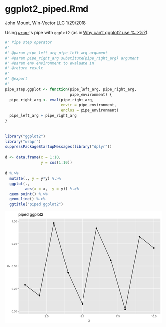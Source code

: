 ggplot2\_piped.Rmd
================
John Mount, Win-Vector LLC
1/29/2018

Using [`wrapr`](https://winvector.github.io/wrapr/)'s pipe with `ggplot2` (as in [Why can’t ggplot2 use %.&gt;%?](https://community.rstudio.com/t/why-cant-ggplot2-use/4372)).

``` r
#' Pipe step operator
#'
#' @param pipe_left_arg pipe_left_arg argument
#' @param pipe_right_arg substitute(pipe_right_arg) argument
#' @param env environment to evaluate in
#' @return result
#'
#' @export
#'
pipe_step.ggplot <- function(pipe_left_arg, pipe_right_arg,
                             pipe_environment) {
  pipe_right_arg <- eval(pipe_right_arg,
                         envir = pipe_environment,
                         enclos = pipe_environment)
  pipe_left_arg + pipe_right_arg
}


library("ggplot2")
library("wrapr")
suppressPackageStartupMessages(library("dplyr"))

d <- data.frame(x = 1:10,
                y = cos(1:10))

d %.>%
  mutate(., y = y*y) %.>%
  ggplot(.,
         aes(x = x,  y = y)) %.>%
  geom_point() %.>%
  geom_line() %.>%
  ggtitle("piped ggplot2")
```

![](ggplot2_piped_files/figure-markdown_github/unnamed-chunk-1-1.png)
